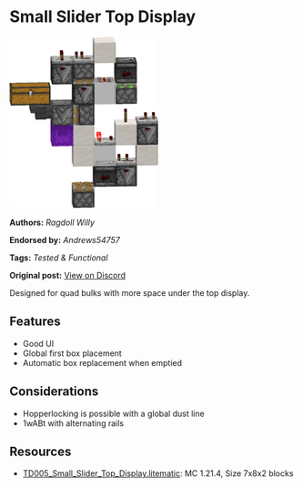 # Small Slider Top Display
<img alt="Small_Slider_Top_Display.png" src="images/Small_Slider_Top_Display.png?raw=1" height="300px">

**Authors:** *Ragdoll Willy*

**Endorsed by:** *Andrews54757*

**Tags:** *Tested & Functional*

**Original post:** [View on Discord](https://discord.com/channels/1375556143186837695/1396186993523953744)

Designed for quad bulks with more space under the top display.
## Features
- Good UI
- Global first box placement
- Automatic box replacement when emptied
## Considerations
- Hopperlocking is possible with a global dust line
- 1wABt with alternating rails

## Resources
- [TD005_Small_Slider_Top_Display.litematic](attachments/TD005_Small_Slider_Top_Display.litematic): MC 1.21.4, Size 7x8x2 blocks

